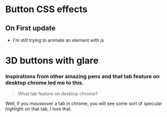 # Button CSS effects  
## On First update 
- I'm still trying to animate an element with js

# 3D buttons with glare
### Inspirations from other amazing pens and  that tab feature  on  desktop chrome led me to this.
> What  tab feature  on  desktop chrome?

Well, if you mouseover a tab in chrome, you will see some sort of specular highlight on that tab, I love that. 


